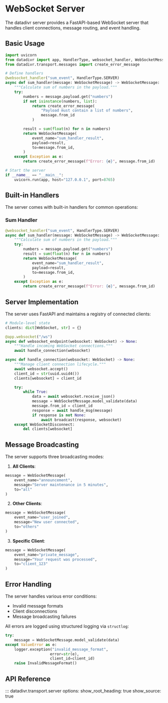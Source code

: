 # WebSocket Server

The datadivr server provides a FastAPI-based WebSocket server that handles client connections, message routing, and event handling.

## Basic Usage

```python
import uvicorn
from datadivr import app, HandlerType, websocket_handler, WebSocketMessage
from datadivr.transport.messages import create_error_message

# Define handlers
@websocket_handler("sum_event", HandlerType.SERVER)
async def sum_handler(message: WebSocketMessage) -> WebSocketMessage:
    """Calculate sum of numbers in the payload."""
    try:
        numbers = message.payload.get("numbers")
        if not isinstance(numbers, list):
            return create_error_message(
                "Payload must contain a list of numbers",
                message.from_id
            )

        result = sum(float(n) for n in numbers)
        return WebSocketMessage(
            event_name="sum_handler_result",
            payload=result,
            to=message.from_id,
        )
    except Exception as e:
        return create_error_message(f"Error: {e}", message.from_id)

# Start the server
if __name__ == "__main__":
    uvicorn.run(app, host="127.0.0.1", port=8765)
```

## Built-in Handlers

The server comes with built-in handlers for common operations:

### Sum Handler

```python
@websocket_handler("sum_event", HandlerType.SERVER)
async def sum_handler(message: WebSocketMessage) -> WebSocketMessage:
    """Calculate sum of numbers in the payload."""
    try:
        numbers = message.payload.get("numbers")
        result = sum(float(n) for n in numbers)
        return WebSocketMessage(
            event_name="sum_handler_result",
            payload=result,
            to=message.from_id,
        )
    except Exception as e:
        return create_error_message(f"Error: {e}", message.from_id)
```

## Server Implementation

The server uses FastAPI and maintains a registry of connected clients:

```python
# Module-level state
clients: dict[WebSocket, str] = {}

@app.websocket("/ws")
async def websocket_endpoint(websocket: WebSocket) -> None:
    """Handle incoming WebSocket connections."""
    await handle_connection(websocket)

async def handle_connection(websocket: WebSocket) -> None:
    """Manage client connection lifecycle."""
    await websocket.accept()
    client_id = str(uuid.uuid4())
    clients[websocket] = client_id

    try:
        while True:
            data = await websocket.receive_json()
            message = WebSocketMessage.model_validate(data)
            message.from_id = client_id
            response = await handle_msg(message)
            if response is not None:
                await broadcast(response, websocket)
    except WebSocketDisconnect:
        del clients[websocket]
```

## Message Broadcasting

The server supports three broadcasting modes:

1. **All Clients**:

```python
message = WebSocketMessage(
    event_name="announcement",
    message="Server maintenance in 5 minutes",
    to="all"
)
```

2. **Other Clients**:

```python
message = WebSocketMessage(
    event_name="user_joined",
    message="New user connected",
    to="others"
)
```

3. **Specific Client**:

```python
message = WebSocketMessage(
    event_name="private_message",
    message="Your request was processed",
    to="client_123"
)
```

## Error Handling

The server handles various error conditions:

- Invalid message formats
- Client disconnections
- Message broadcasting failures

All errors are logged using structured logging via `structlog`:

```python
try:
    message = WebSocketMessage.model_validate(data)
except ValueError as e:
    logger.exception("invalid_message_format",
                    error=str(e),
                    client_id=client_id)
    raise InvalidMessageFormat()
```

## API Reference

::: datadivr.transport.server
options:
show_root_heading: true
show_source: true
